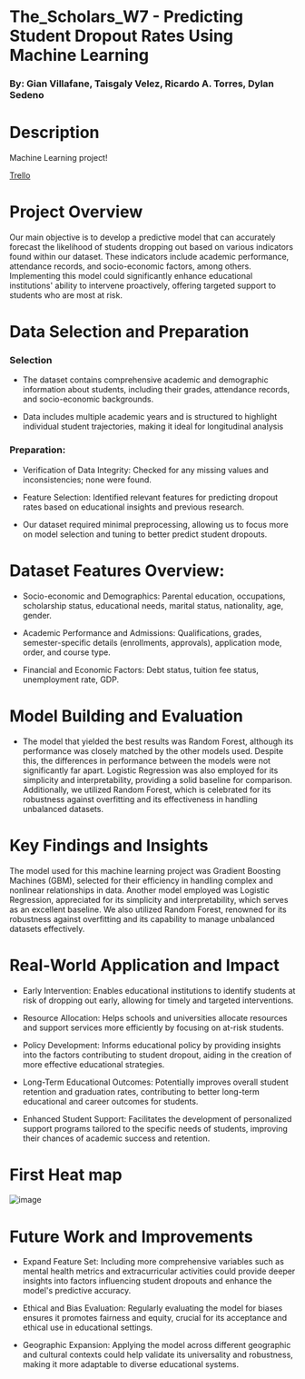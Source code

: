 # The_Scholars_W7 - Predicting Student Dropout Rates Using Machine Learning

### By: Gian Villafane, Taisgaly Velez, Ricardo A. Torres, Dylan Sedeno

# Description

 Machine Learning project!

 [Trello](https://trello.com/invite/b/XPwTEmD7/ATTI9e7faf9f69c0139fca2cc4e9919246064C983571/the-scholars-week-7)

# Project Overview

Our main objective is to develop a predictive model that can accurately forecast the likelihood of students dropping out based on various indicators found within our dataset. These indicators include academic performance, attendance records, and socio-economic factors, among others. Implementing this model could significantly enhance educational institutions' ability to intervene proactively, offering targeted support to students who are most at risk.

# Data Selection and Preparation

### Selection

- The dataset contains comprehensive academic and demographic information about students, including their grades, attendance records, and socio-economic backgrounds.

- Data includes multiple academic years and is structured to highlight individual student trajectories, making it ideal for longitudinal analysis

### Preparation:

- Verification of Data Integrity: Checked for any missing values and inconsistencies; none were found.

- Feature Selection: Identified relevant features for predicting dropout rates based on educational insights and previous research.

- Our dataset required minimal preprocessing, allowing us to focus more on model selection and tuning to better predict student dropouts.

# Dataset Features Overview:

- Socio-economic and Demographics: Parental education, occupations, scholarship status, educational needs, marital status, nationality, age, gender.

- Academic Performance and Admissions: Qualifications, grades, semester-specific details (enrollments, approvals), application mode, order, and course type.

- Financial and Economic Factors: Debt status, tuition fee status, unemployment rate, GDP.

# Model Building and Evaluation

- The model that yielded the best results was Random Forest, although its performance was closely matched by the other models used. Despite this, the differences in performance between the models were not significantly far apart. Logistic Regression was also employed for its simplicity and interpretability, providing a solid baseline for comparison. Additionally, we utilized Random Forest, which is celebrated for its robustness against overfitting and its effectiveness in handling unbalanced datasets.

# Key Findings and Insights

The model used for this machine learning project was Gradient Boosting Machines (GBM), selected for their efficiency in handling complex and nonlinear relationships in data. Another model employed was Logistic Regression, appreciated for its simplicity and interpretability, which serves as an excellent baseline. We also utilized Random Forest, renowned for its robustness against overfitting and its capability to manage unbalanced datasets effectively.

# Real-World Application and Impact

- Early Intervention: Enables educational institutions to identify students at risk of dropping out early, allowing for timely and targeted interventions.
  
- Resource Allocation: Helps schools and universities allocate resources and support services more efficiently by focusing on at-risk students.
  
- Policy Development: Informs educational policy by providing insights into the factors contributing to student dropout, aiding in the creation of more effective educational strategies.
  
- Long-Term Educational Outcomes: Potentially improves overall student retention and graduation rates, contributing to better long-term educational and career outcomes for students.
  
- Enhanced Student Support: Facilitates the development of personalized support programs tailored to the specific needs of students, improving their chances of academic success and retention.

# First Heat map

![image](https://github.com/DmanDSR/The_Scholars_W7/assets/48893423/5ac0003d-0718-4967-80ca-6ce9eb4ee94f)

# Future Work and Improvements

- Expand Feature Set: Including more comprehensive variables such as mental health metrics and extracurricular activities could provide deeper insights into factors influencing student dropouts and enhance the model's predictive accuracy.
  
- Ethical and Bias Evaluation: Regularly evaluating the model for biases ensures it promotes fairness and equity, crucial for its acceptance and ethical use in educational settings.

- Geographic Expansion: Applying the model across different geographic and cultural contexts could help validate its universality and robustness, making it more adaptable to diverse educational systems.




